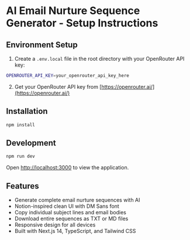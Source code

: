 # AI Email Nurture Sequence Generator - Setup Instructions

## Environment Setup

1. Create a `.env.local` file in the root directory with your OpenRouter API key:

```bash
OPENROUTER_API_KEY=your_openrouter_api_key_here
```

2. Get your OpenRouter API key from [https://openrouter.ai/](https://openrouter.ai/)

## Installation

```bash
npm install
```

## Development

```bash
npm run dev
```

Open [http://localhost:3000](http://localhost:3000) to view the application.

## Features

- Generate complete email nurture sequences with AI
- Notion-inspired clean UI with DM Sans font
- Copy individual subject lines and email bodies
- Download entire sequences as TXT or MD files
- Responsive design for all devices
- Built with Next.js 14, TypeScript, and Tailwind CSS
